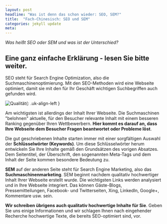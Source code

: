 ```yaml
---
layout: post
headline: "Was ist denn das schon wieder: SEO, SEM?"
title:  "Fach-Chinesisch: SEO und SEM"
categories: jekyll update
meta:
---
```


*Was heißt SEO oder SEM und was ist der Unterschied?*

## Eine ganz einfache Erklärung - lesen Sie bitte weiter.

SEO steht für Search Engine Optimization, also die Suchmaschinenoptimierung. Mit den SEO-Methoden wird eine Webseite optimiert, damit sie mit den für Ihr Geschäft wichtigen Suchbegriffen auch gefunden wird.

<!--break-->

![Qualität](/assets/images/qualitaet.jpg){: .uk-align-left }

Am wichtigsten ist allerdings der Inhalt Ihrer Webseite. Die Suchmaschinen "belohnen" aktuelle, für den Besucher relevante Inhalt mit einem besseren Ranking gegenüber Ihren Wettbewerbern. **Hier kommt es darauf an, dass Ihre Webseite dem Besucher Fragen beantwortet oder Probleme löst**.

Die gut geschriebenen Inhalte starten immer mit einer sorgfältigen Auswahl der **Schlüsselwörter (Keywords)**. Um diese Schlüsselwörter herum entwickeln Sie Ihre Inhalte gemäß den Grundsätzen des vorigen Absatzes. Dem Seitentitel, der Überschrift, den sogenannten Meta-Tags und dem Inhalt der Seite kommen besondere Bedeutung zu.

**SEM** auf der anderen Seite steht für Search Engine Marketing, also das **Suchmaschinenmarketing**. SEM beginnt nachdem qualitativ hochwertiger Inhalt Ihrer Webseite erstellt wurde. Die wichtigsten Links werden analysiert und in Ihre Webseite integriert. Das können Gäste-Blogs, Pressemitteilungen, Facebook- und Twitterseiten, Xing, LinkedIn, Google+, Kommentare usw. sein.

**Wir schreiben übrigens auch qualitativ hochwertige Inhalte für Sie**. Geben Sie uns einige Informationen und wir schlagen Ihnen nach eingehender Recherche hochwertige Texte, die bereits SEO-optimiert sind, vor.
